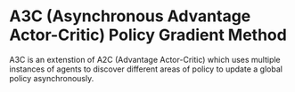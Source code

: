 # A3C (Asynchronous Advantage Actor-Critic) Policy Gradient Method

A3C is an extenstion of A2C (Advantage Actor-Critic) which uses multiple instances of agents to discover 
different areas of policy to update a global policy asynchronously.
